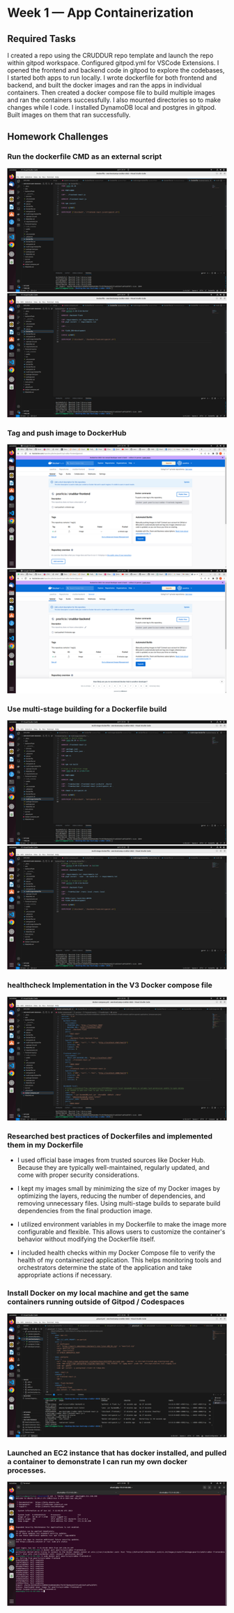 # Week 1 — App Containerization


## Required Tasks

I created a repo using the CRUDDUR repo template and launch the repo within gitpod workspace. Configured gitpod.yml for VSCode Extensions.
I opened the frontend and backend code in gitpod to explore the codebases, I started both apps to run locally.
I wrote dockerfile for both frontend and backend, and built the docker images and ran the apps in individual containers.
Then created a docker compose file to build multiple images and ran the containers successfully.
I also mounted directories so to make changes while I code.
I installed DynamoDB local and postgres in gitpod. Built images on them that ran successfully.



## Homework Challenges    
### Run the dockerfile CMD as an external script
![External Script proof frontend](./assets/weekone/external-sh-frontend.png)
![External Script proof backend](./assets/weekone/external-sh-backend.png)

### Tag and push image to DockerHub
![Proof of Image in Dockerhub](./assets/weekone/cruddur-frontend.png)
![Proof of Image in Dockerhub](./assets/weekone/cruddur-backend.png)

### Use multi-stage building for a Dockerfile build
![Proof of multi stage dockerfile frontend](./assets/weekone/multi-stage-frontend.png)
![Proof of multi stage dockerfile backend](./assets/weekone/multi-stage-backend.png)

### healthcheck Implementation in the V3 Docker compose file
![Proof of healthcheck implementation](./assets/weekone/health-check.png)

### Researched best practices of Dockerfiles and implemented them in my Dockerfile
 - I used official base images from trusted sources like Docker Hub. Because they are typically well-maintained, regularly updated, and come with proper security considerations.

 - I kept my images small by minimizing the size of my Docker images by optimizing the layers, reducing the number of dependencies, and removing unnecessary files. Using multi-stage builds to separate build dependencies from the final production image.

 - I utilized environment variables in my Dockerfile to make the image more configurable and flexible. This allows users to customize the container's behavior without modifying the Dockerfile itself.

 - I included health checks within my Docker Compose file to verify the health of my containerized application. This helps monitoring tools and orchestrators determine the state of the application and take appropriate actions if necessary.


### Install Docker on my local machine and get the same containers running outside of Gitpod / Codespaces
![Proof of running containers on local machine](./assets/weekone/running-containers.png)

### Launched an EC2 instance that has docker installed, and pulled a container to demonstrate I can run my own docker processes. 
![Proof of pulling an image from dockerhub in an EC2 instance](./assets/weekone/ec2-with-docker-installed.png)


